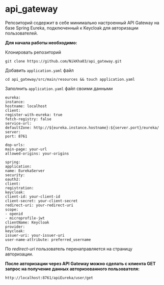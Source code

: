 # api_gateway

Репозиторий содержит в себе минимально настроенный API Gateway на базе Spring Eureka, подключенный к Keycloak для
авторизации пользователей.

**Для начала работы необходимо:**

Клонировать репозиторий

```angular2html
git clone https://github.com/NikKha03/api_gateway.git
```

Добавить ```application.yaml``` файл

```angular2html
cd api_gateway/src/main/resources && touch application.yaml
```

Заполнить ```application.yaml``` файл своими данными

```angular2html
eureka:
instance:
hostname: localhost
client:
register-with-eureka: true
fetch-registry: false
service-url:
defaultZone: http://${eureka.instance.hostname}:${server.port}/eureka/
server:
port: 8761

dop-urls:
main-page: your-url
allowed-origins: your-origins

spring:
application:
name: EurekaServer
security:
oauth2:
client:
registration:
keycloak:
client-id: your-client-id
client-secret: your-client-secret
redirect-uri: your-redirect-uri
scope:
- openid
- microprofile-jwt
clientName: Keycloak
provider:
keycloak:
issuer-uri: your-issuer-uri
user-name-attribute: preferred_username
```

По _redirect-uri_ пользователь перенаправляется на страницу авторизации.

**После авторизации через API Gateway можно сделать с клиента GET запрос на получение данных авторизованного
пользователя:**

```http://localhost:8761/apiEureka/user/get```
